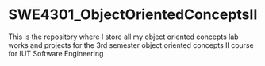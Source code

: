 # SWE4301_ObjectOrientedConceptsII
This is the repository where I store all my object oriented concepts lab works and projects for the 3rd semester object oriented concepts II course for IUT Software Engineering
